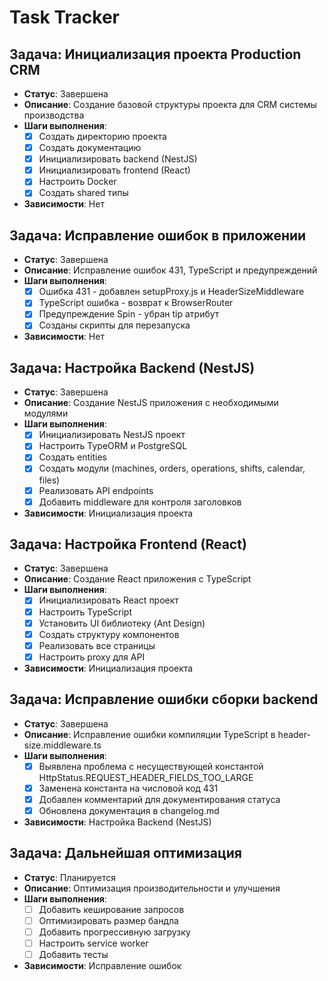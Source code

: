 # Task Tracker

## Задача: Инициализация проекта Production CRM
- **Статус**: Завершена
- **Описание**: Создание базовой структуры проекта для CRM системы производства
- **Шаги выполнения**:
  - [x] Создать директорию проекта
  - [x] Создать документацию
  - [x] Инициализировать backend (NestJS)
  - [x] Инициализировать frontend (React)
  - [x] Настроить Docker
  - [x] Создать shared типы
- **Зависимости**: Нет

## Задача: Исправление ошибок в приложении
- **Статус**: Завершена
- **Описание**: Исправление ошибок 431, TypeScript и предупреждений
- **Шаги выполнения**:
  - [x] Ошибка 431 - добавлен setupProxy.js и HeaderSizeMiddleware
  - [x] TypeScript ошибка - возврат к BrowserRouter
  - [x] Предупреждение Spin - убран tip атрибут
  - [x] Созданы скрипты для перезапуска
- **Зависимости**: Нет

## Задача: Настройка Backend (NestJS)
- **Статус**: Завершена
- **Описание**: Создание NestJS приложения с необходимыми модулями
- **Шаги выполнения**:
  - [x] Инициализировать NestJS проект
  - [x] Настроить TypeORM и PostgreSQL
  - [x] Создать entities
  - [x] Создать модули (machines, orders, operations, shifts, calendar, files)
  - [x] Реализовать API endpoints
  - [x] Добавить middleware для контроля заголовков
- **Зависимости**: Инициализация проекта

## Задача: Настройка Frontend (React)
- **Статус**: Завершена
- **Описание**: Создание React приложения с TypeScript
- **Шаги выполнения**:
  - [x] Инициализировать React проект
  - [x] Настроить TypeScript
  - [x] Установить UI библиотеку (Ant Design)
  - [x] Создать структуру компонентов
  - [x] Реализовать все страницы
  - [x] Настроить proxy для API
- **Зависимости**: Инициализация проекта

## Задача: Исправление ошибки сборки backend
- **Статус**: Завершена
- **Описание**: Исправление ошибки компиляции TypeScript в header-size.middleware.ts
- **Шаги выполнения**:
  - [x] Выявлена проблема с несуществующей константой HttpStatus.REQUEST_HEADER_FIELDS_TOO_LARGE
  - [x] Заменена константа на числовой код 431
  - [x] Добавлен комментарий для документирования статуса
  - [x] Обновлена документация в changelog.md
- **Зависимости**: Настройка Backend (NestJS)

## Задача: Дальнейшая оптимизация
- **Статус**: Планируется
- **Описание**: Оптимизация производительности и улучшения
- **Шаги выполнения**:
  - [ ] Добавить кеширование запросов
  - [ ] Оптимизировать размер бандла
  - [ ] Добавить прогрессивную загрузку
  - [ ] Настроить service worker
  - [ ] Добавить тесты
- **Зависимости**: Исправление ошибок
